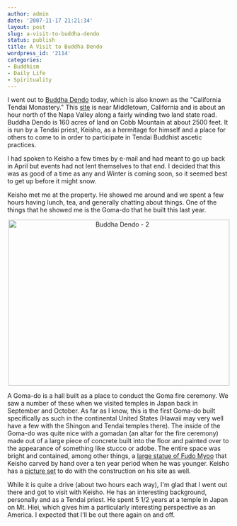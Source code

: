 ```yaml
---
author: admin
date: '2007-11-17 21:21:34'
layout: post
slug: a-visit-to-buddha-dendo
status: publish
title: A Visit to Buddha Dendo
wordpress_id: '2114'
categories:
- Buddhism
- Daily Life
- Spirituality
---
```

I went out to <a href="http://www.buddhadendo.org">Buddha Dendo</a> today, which is also known as the "California Tendai Monastery." This <a href="http://maps.google.com/maps?f=q&amp;hl=en&amp;geocode=&amp;time=&amp;date=&amp;ttype=&amp;q=18935+Ford+Flat+Rd+Middletown,+CA+95461&amp;sll=38.513788,-108.237305&amp;sspn=26.386725,42.539063&amp;ie=UTF8&amp;ll=38.785034,-122.717285&amp;spn=0.00644,0.010386&amp;z=17&amp;iwloc=addr&amp;om=1">site</a> is near Middletown, California and is about an hour north of the Napa Valley along a fairly winding two land state road. Buddha Dendo is 160 acres of land on Cobb Mountain at about 2500 feet. It is run by a Tendai priest, Keisho, as a hermitage for himself and a place for others to come to in order to participate in Tendai Buddhist ascetic practices.

I had spoken to Keisho a few times by e-mail and had meant to go up back in April but events had not lent themselves to that end. I decided that this was as good of a time as any and Winter is coming soon, so it seemed best to get up before it might snow.

Keisho met me at the property. He showed me around and we spent a few hours having lunch, tea, and generally chatting about things. One of the things that he showed me is the Goma-do that he built this last year.
<p style="text-align: center"><a href="http://www.flickr.com/photos/albill/2041446683/" title="Buddha Dendo - 2 by albill, on Flickr">
<img src="http://farm3.static.flickr.com/2141/2041446683_292b32dc1c.jpg" alt="Buddha Dendo - 2" height="375" width="500" /></a>

A Goma-do is a hall built as a place to conduct the Goma fire ceremony. We saw a number of these when we visited temples in Japan back in September and October. As far as I know, this is the first Goma-do built specifically as such in the continental United States (Hawaii may very well have a few with the Shingon and Tendai temples there). The inside of the Goma-do was quite nice with a gomadan (an altar for the fire ceremony) made out of a large piece of concrete built into the floor and painted over to the appearance of something like stucco or adobe. The entire space was bright and contained, among other things, a <a href="http://www.geocities.com/vkleary9/Photos_files/Icons/I_7.jpg">large statue of Fudo Myoo</a> that Keisho carved by hand over a ten year period when he was younger. Keisho has a <a href="http://www.geocities.com/vkleary9/Goma-all.htm">picture set</a> to do with the construction on his site as well.

While it is quite a drive (about two hours each way), I'm glad that I went out there and got to visit with Keisho. He has an interesting background, personally and as a Tendai priest. He spent 5 1/2 years at a temple in Japan on Mt. Hiei, which gives him a particularly interesting perspective as an America. I expected that I'll be out there again on and off.
